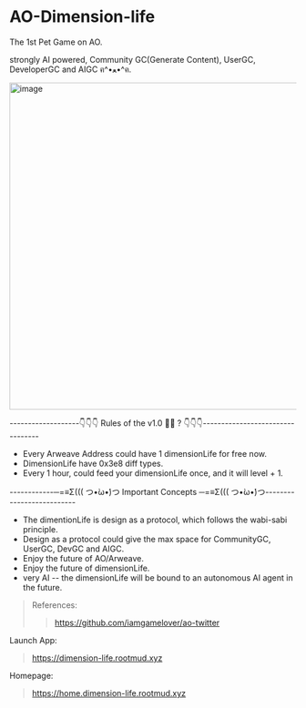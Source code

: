 # AO-Dimension-life

The 1st Pet Game on AO.

strongly AI powered, Community GC(Generate Content), UserGC, DeveloperGC and AIGC ฅ^•ﻌ•^ฅ.

<img width="575" alt="image" src="https://github.com/rootMUD/ao-dimension-life/assets/12784118/4bf646e2-d87e-4ef9-8454-2ebc7363d1fd">

-------------------👇👇👇 Rules of the v1.0 👀👀 ? 👇👇👇---------------------------------
                        
 * Every Arweave Address could have 1 dimensionLife for free now.
 * DimensionLife have 0x3e8 diff types.
 * Every 1 hour, could feed your dimensionLife once, and it will level + 1.

------------─=≡Σ((( つ•̀ω•́)つ Important Concepts ─=≡Σ((( つ•̀ω•́)つ--------------------------
               
 * The dimentionLife is design as a protocol, which follows the wabi-sabi principle.
 * Design as a protocol could give the max space for CommunityGC, UserGC, DevGC and AIGC.
 * Enjoy the future of AO/Arweave.
 * Enjoy the future of dimensionLife.
 * very AI -- the dimensionLife will be bound to an autonomous AI agent in the future.


> References:
>
>  >https://github.com/iamgamelover/ao-twitter

Launch App:

> https://dimension-life.rootmud.xyz

Homepage:

> https://home.dimension-life.rootmud.xyz

